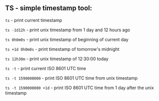 ## TS - simple timestamp tool:

`ts` - print current timestamp

`ts -1d12h` - print unix timestamp from 1 day and 12 hours ago

`ts 0h0m0s` - print unix timestamp of beginning of current day

`ts +1d 0h0m0s` - print timestamp of tomorrow's midnight

`ts 12h30m` - print unix timestamp of 12:30:00 today

`ts -t` - print current ISO 8601 UTC time

`ts -t 1590000000` - print ISO 8601 UTC time from unix timestamp

`ts -t 1590000000 +1d` - print ISO 8601 UTC time from 1 day after the unix timestamp

